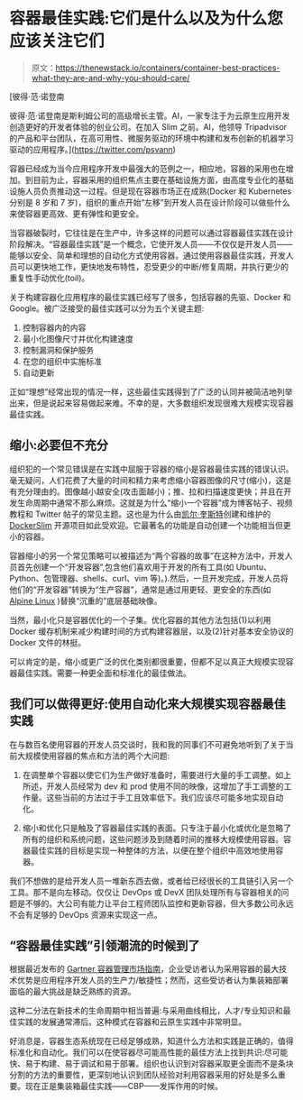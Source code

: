 # 容器最佳实践:它们是什么以及为什么您应该关注它们

> 原文：<https://thenewstack.io/containers/container-best-practices-what-they-are-and-why-you-should-care/>

[](https://twitter.com/psvann)

 [彼得·范·诺登南

彼得·范·诺登南是斯利姆公司的高级增长主管。AI，一家专注于为云原生应用开发创造更好的开发者体验的创业公司。在加入 Slim 之前。AI，他领导 Tripadvisor 的产品和平台团队，在高可用性、微服务驱动的环境中构建和发布创新的机器学习驱动的应用程序。](https://twitter.com/psvann) [](https://twitter.com/psvann)

容器已经成为当今应用程序开发中最强大的范例之一，相应地，容器的采用也在增加。到目前为止，容器采用的组织焦点主要在基础设施方面，由高度专业化的基础设施人员负责推动这一过程。但是现在容器市场正在成熟(Docker 和 Kubernetes 分别是 8 岁和 7 岁)，组织的重点开始“左移”到开发人员在设计阶段可以做些什么来使容器更高效、更有弹性和更安全。

当容器破裂时，它往往是在生产中，许多这样的问题可以通过容器最佳实践在设计阶段解决。“容器最佳实践”是一个概念，它使开发人员——不仅仅是开发人员——能够以安全、简单和理想的自动化方式使用容器。通过使用容器最佳实践，开发人员可以更快地工作，更快地发布特性，忍受更少的中断/修复周期，并执行更少的重复性手动优化(toil)。

关于构建容器化应用程序的最佳实践已经写了很多，包括容器的先驱、Docker 和 Google。被广泛接受的最佳实践可以分为五个关键主题:

1.  控制容器内的内容
2.  最小化图像尺寸并优化构建速度
3.  控制漏洞和保护服务
4.  在您的组织中实施标准
5.  自动更新

正如“理想”经常出现的情况一样，这些最佳实践得到了广泛的认同并被简洁地列举出来，但是说起来容易做起来难。不幸的是，大多数组织发现很难大规模实现容器最佳实践。

## 缩小:必要但不充分

组织犯的一个常见错误是在实践中屈服于容器的缩小是容器最佳实践的错误认识。毫无疑问，人们花费了大量的时间和精力来考虑缩小容器图像的尺寸(缩小)，这是有充分理由的。图像越小越安全(攻击面越小)；推、拉和扫描速度更快；并且在开发生命周期中通常不那么麻烦。这就是为什么“缩小一个容器”成为博客帖子、视频教程和 Twitter 帖子的常见主题。这也是为什么由[凯尔·奎斯特](https://www.linkedin.com/in/kylequest/)创建和维护的 [DockerSlim](https://dockersl.im/) 开源项目如此受欢迎。它最著名的功能是自动创建一个功能相当但更小的容器。

容器缩小的另一个常见策略可以被描述为“两个容器的故事”在这种方法中，开发人员首先创建一个“开发容器”,包含他们喜欢用于开发的所有工具(如 Ubuntu、Python、包管理器、shells、curl、vim 等)。).然后，一旦开发完成，开发人员将他们的“开发容器”转换为“生产容器”，通常是通过用更轻、更安全的东西(如 [Alpine Linux](https://alpinelinux.org/) )替换“沉重的”底层基础映像。

当然，最小化只是容器优化的一个子集。优化容器的其他方法包括(1)以利用 Docker 缓存机制来减少构建时间的方式构建容器层，以及(2)针对基本安全协议的 Docker 文件的林挺。

可以肯定的是，缩小或更广泛的优化类别都很重要，但都不足以真正大规模实现容器最佳实践。需要一种更全面和标准化的最佳做法。

## 我们可以做得更好:使用自动化来大规模实现容器最佳实践

在与数百名使用容器的开发人员交谈时，我和我的同事们不可避免地听到了关于当前大规模使用容器的焦点和方法的两个大问题:

1.  在调整单个容器以使它们为生产做好准备时，需要进行大量的手工调整。如上所述，开发人员经常为 dev 和 prod 使用不同的映像，这增加了手工调整的工作量。这些当前的方法过于手工且效率低下。我们应该尽可能多地实现自动化。

1.  缩小和优化只是触及了容器最佳实践的表面。只专注于最小化或优化是忽略了所有的组织和系统问题，这些问题涉及到随着时间的推移大规模使用容器。容器最佳实践的目标是实现一种整体的方法，以便在整个组织中高效地使用容器。

我们不想做的是给开发人员一堆新东西去做，或者给已经很长的工具链引入另一个工具。那不是向左移动。仅仅让 DevOps 或 DevX 团队处理所有与容器相关的问题是不够的。大公司有能力让平台工程师团队监控和更新容器，但大多数公司永远不会有足够的 DevOps 资源来实现这一点。

## “容器最佳实践”引领潮流的时候到了

根据最近发布的 [Gartner 容器管理市场指南](https://www.gartner.com/en/documents/3970221/market-guide-for-container-management)，企业受访者认为采用容器的最大技术优势是应用程序开发人员的生产力/敏捷性；然而，这些受访者认为集装箱部署面临的最大挑战是缺乏熟练的资源。

这种二分法在新技术的生命周期中相当普遍:与采用曲线相比，人才/专业知识和最佳实践的发展通常滞后。这种模式在容器和云原生实践中非常明显。

好消息是，容器生态系统现在已经足够成熟，知道什么方法和实践是正确的，值得标准化和自动化。我们可以在使容器尽可能高性能的最佳方法上找到共识:尽可能快、易于构建、易于调试和易于部署。组织也认识到对容器采取更全面而不是条块分割的方法的重要性，更深刻地认识到团队经验对利用容器采用的好处是多么重要。现在正是集装箱最佳实践——CBP——发挥作用的时候。

<svg xmlns:xlink="http://www.w3.org/1999/xlink" viewBox="0 0 68 31" version="1.1"><title>Group</title> <desc>Created with Sketch.</desc></svg>
